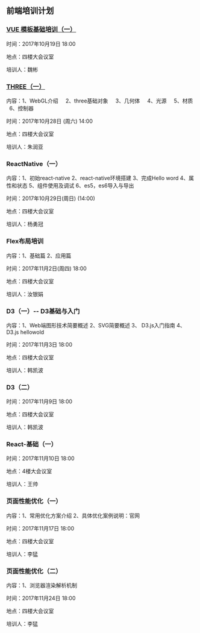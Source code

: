 ## 前端培训计划

### [VUE 模板基础培训（一）](https://github.com/jusfoun-FE/spa-development-pc)
时间：2017年10月19日 18:00

地点：四楼大会议室

培训人：魏彬

### [THREE（一）](https://github.com/zhu18/Train_THREE)
内容：1、WebGL介绍
     2、three基础对象
     3、几何体 
     4、光源
     5、材质
     6、控制器
 
 时间：2017年10月28日 (周六) 14:00
 
 地点：四楼大会议室
 
 培训人：朱润亚

### ReactNative（一）
内容：1、初始react-native
     2、react-native环境搭建
     3、完成Hello word 
     4、属性和状态
     5、组件使用及调试
     6、es5，es6导入与导出
 
 时间：2017年10月29日(周日) (14:00)
 
 地点：四楼大会议室
 
 培训人：杨勇冠
 
 ### Flex布局培训
内容：1、基础篇 
   	  2、应用篇
   	  
时间：2017年11月2日(周四) 18:00   

地点：四楼大会议室
	  
培训人：汝银娟	  

### D3（一）-- D3基础与入门
内容：1、Web端图形技术简要概述
   	2、SVG简要概述
   	3、	D3.js入门指南
   	4、	D3.js hellowold
   	
时间：2017年11月3日 18:00

地点：四楼大会议室

培训人：韩凯波

### D3（二）
时间：2017年11月9日 18:00

地点：四楼大会议室

培训人：韩凯波


### React-基础（一）
时间：2017年11月10日 18:00

地点：4楼大会议室

培训人：王帅

### 页面性能优化（一）
内容：1、常用优化方案介绍
   	  2、具体优化案例说明：官网
   	  
时间：2017年11月17日 18:00   	  

地点：四楼大会议室

培训人：李猛

### 页面性能优化（二）
内容：1、浏览器渲染解析机制

时间：2017年11月24日 18:00

地点：四楼大会议室

培训人：李猛



